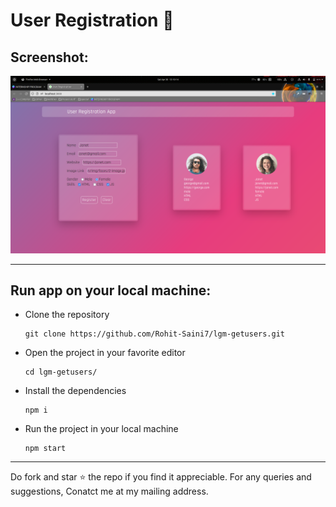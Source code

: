 # User Registration 📝

## Screenshot:

<img src='./screenshot/Screenshot.png' alt='Screenshot of the App'>

---

## Run app on your local machine:

- Clone the repository
  ```
  git clone https://github.com/Rohit-Saini7/lgm-getusers.git
  ```
- Open the project in your favorite editor
  ```
  cd lgm-getusers/
  ```
- Install the dependencies
  ```
  npm i
  ```
- Run the project in your local machine
  ```
  npm start
  ```

---

Do fork and star ⭐ the repo if you find it appreciable. For any queries and suggestions, Conatct me at my mailing address.
